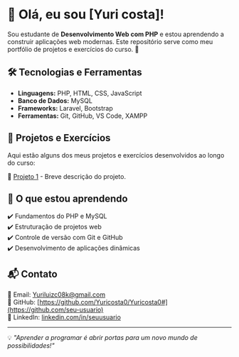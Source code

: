 # 👋 Olá, eu sou [Yuri costa]!

Sou estudante de **Desenvolvimento Web com PHP** e estou aprendendo a construir aplicações web modernas. Este repositório serve como meu portfólio de projetos e exercícios do curso. 🚀

## 🛠️ Tecnologias e Ferramentas
- **Linguagens:** PHP, HTML, CSS, JavaScript
- **Banco de Dados:** MySQL
- **Frameworks:** Laravel, Bootstrap
- **Ferramentas:** Git, GitHub, VS Code, XAMPP

## 📌 Projetos e Exercícios
Aqui estão alguns dos meus projetos e exercícios desenvolvidos ao longo do curso:

🔹 [Projeto 1](https://github.com/seu-usuario/projeto-1) - Breve descrição do projeto.
<!-- 🔹 [Projeto 2](https://github.com/seu-usuario/projeto-2) - Breve descrição do projeto.
🔹 [Projeto 3](https://github.com/seu-usuario/projeto-3) - Breve descrição do projeto. -->

## 📖 O que estou aprendendo
✔️ Fundamentos do PHP e MySQL  
✔️ Estruturação de projetos web  
✔️ Controle de versão com Git e GitHub  
✔️ Desenvolvimento de aplicações dinâmicas  

## 📬 Contato
📧 Email: [Yuriluizc08k@gmail.com](mailto:seuemail@email.com)  
🔗 GitHub: [https://github.com/Yuricosta0/Yuricosta0#](https://github.com/seu-usuario)  
🔗 LinkedIn: [linkedin.com/in/seuusuario](https://linkedin.com/in/seuusuario)  

---

💡 _"Aprender a programar é abrir portas para um novo mundo de possibilidades!"_
